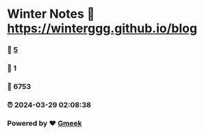 # Winter Notes :link: https://winterggg.github.io/blog 
### :page_facing_up: [5](https://winterggg.github.io/blog/tag.html) 
### :speech_balloon: 1 
### :hibiscus: 6753 
### :alarm_clock: 2024-03-29 02:08:38 
### Powered by :heart: [Gmeek](https://github.com/Meekdai/Gmeek)
